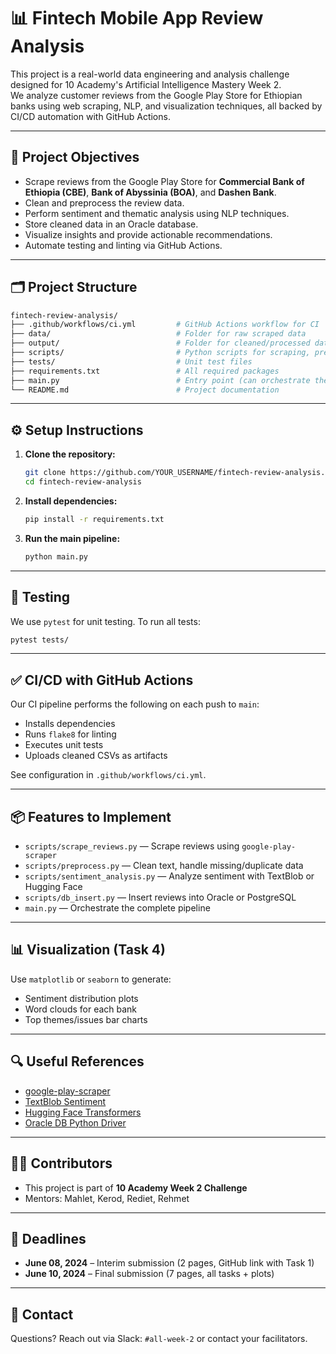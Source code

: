 # 📊 Fintech Mobile App Review Analysis

This project is a real-world data engineering and analysis challenge designed for 10 Academy's Artificial Intelligence Mastery Week 2.  
We analyze customer reviews from the Google Play Store for Ethiopian banks using web scraping, NLP, and visualization techniques, all backed by CI/CD automation with GitHub Actions.

---

## 🚀 Project Objectives

- Scrape reviews from the Google Play Store for **Commercial Bank of Ethiopia (CBE)**, **Bank of Abyssinia (BOA)**, and **Dashen Bank**.
- Clean and preprocess the review data.
- Perform sentiment and thematic analysis using NLP techniques.
- Store cleaned data in an Oracle database.
- Visualize insights and provide actionable recommendations.
- Automate testing and linting via GitHub Actions.

---

## 🗂 Project Structure

```bash
fintech-review-analysis/
├── .github/workflows/ci.yml         # GitHub Actions workflow for CI
├── data/                            # Folder for raw scraped data
├── output/                          # Folder for cleaned/processed data
├── scripts/                         # Python scripts for scraping, preprocessing, NLP
├── tests/                           # Unit test files
├── requirements.txt                 # All required packages
├── main.py                          # Entry point (can orchestrate the pipeline)
└── README.md                        # Project documentation
```

---

## ⚙️ Setup Instructions

1. **Clone the repository:**
   ```bash
   git clone https://github.com/YOUR_USERNAME/fintech-review-analysis.git
   cd fintech-review-analysis
   ```

2. **Install dependencies:**
   ```bash
   pip install -r requirements.txt
   ```

3. **Run the main pipeline:**
   ```bash
   python main.py
   ```

---

## 🧪 Testing

We use `pytest` for unit testing. To run all tests:

```bash
pytest tests/
```

---

## ✅ CI/CD with GitHub Actions

Our CI pipeline performs the following on each push to `main`:
- Installs dependencies
- Runs `flake8` for linting
- Executes unit tests
- Uploads cleaned CSVs as artifacts

See configuration in `.github/workflows/ci.yml`.

---

## 📦 Features to Implement

- `scripts/scrape_reviews.py` — Scrape reviews using `google-play-scraper`
- `scripts/preprocess.py` — Clean text, handle missing/duplicate data
- `scripts/sentiment_analysis.py` — Analyze sentiment with TextBlob or Hugging Face
- `scripts/db_insert.py` — Insert reviews into Oracle or PostgreSQL
- `main.py` — Orchestrate the complete pipeline

---

## 📊 Visualization (Task 4)

Use `matplotlib` or `seaborn` to generate:
- Sentiment distribution plots
- Word clouds for each bank
- Top themes/issues bar charts

---

## 🔍 Useful References

- [google-play-scraper](https://pypi.org/project/google-play-scraper/)
- [TextBlob Sentiment](https://textblob.readthedocs.io/en/dev/)
- [Hugging Face Transformers](https://huggingface.co/transformers/)
- [Oracle DB Python Driver](https://python-oracledb.readthedocs.io/en/latest/)

---

## 🧑‍💻 Contributors

- This project is part of **10 Academy Week 2 Challenge**
- Mentors: Mahlet, Kerod, Rediet, Rehmet

---

## 📅 Deadlines

- **June 08, 2024** – Interim submission (2 pages, GitHub link with Task 1)
- **June 10, 2024** – Final submission (7 pages, all tasks + plots)

---

## 💬 Contact

Questions? Reach out via Slack: `#all-week-2` or contact your facilitators.
